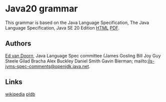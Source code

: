 # Java20 grammar

This grammar is based on the Java Language Specification, The Java Language Specification, Java SE 20 Edition
[HTML](https://docs.oracle.com/javase/specs/jls/se20/html/index.html) [PDF](https://docs.oracle.com/javase/specs/jls/se20/jls20.pdf).

## Authors

[Ed van Doorn](https://github.com/AtKnight), Java Language Spec committee (James Gosling
Bill Joy
Guy Steele
Gilad Bracha
Alex Buckley
Daniel Smith
Gavin Bierman; mailto:jls-jvms-spec-comments@openjdk.java.net.

## Links

[wikipedia](https://en.wikipedia.org/wiki/Java_(programming_language))
[pldb](https://pldb.pub/concepts/java.html)


